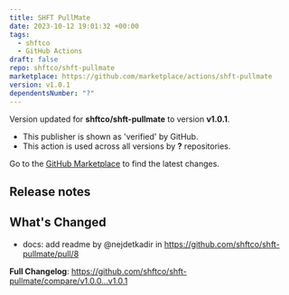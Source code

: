 ```yaml
---
title: SHFT PullMate
date: 2023-10-12 19:01:32 +00:00
tags:
  - shftco
  - GitHub Actions
draft: false
repo: shftco/shft-pullmate
marketplace: https://github.com/marketplace/actions/shft-pullmate
version: v1.0.1
dependentsNumber: "?"
---
```



Version updated for **shftco/shft-pullmate** to version **v1.0.1**.
- This publisher is shown as 'verified' by GitHub.
- This action is used across all versions by **?** repositories.

Go to the [GitHub Marketplace](https://github.com/marketplace/actions/shft-pullmate) to find the latest changes.

## Release notes

## What's Changed
* docs: add readme by @nejdetkadir in https://github.com/shftco/shft-pullmate/pull/8


**Full Changelog**: https://github.com/shftco/shft-pullmate/compare/v1.0.0...v1.0.1
